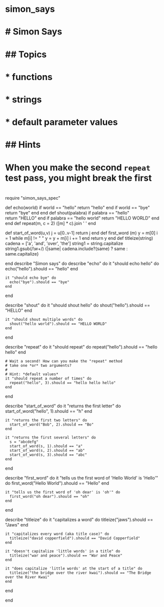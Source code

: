 simon_says
==========
# # Simon Says
#
# ## Topics
#
# * functions
# * strings
# * default parameter values
#
# ## Hints
#
# When you make the second `repeat` test pass, you might break the **first**
#

require "simon_says_spec"

def echo(world)
  if world == "hello" 
    return "hello"
  end
  if world == "bye" 
    return "bye" 
  end
end
def shout(palabra)
   if palabra == "hello"  
    return "HELLO"
  end
  if palabra == "hello world" 
    return "HELLO WORLD" 
  end
end
def repeat(m, c = 2)
([m] * c).join ' '
 end

 def start_of_word(u,v)
  j = u[0..v-1]
  return j
end
 def first_word (m)
  y = m[0]
  i = 1
  while m[i] != " "
  y = y + m[i]
  i += 1
end
return y
end
def titleize(string)
cadena = ['a', 'and', 'over', 'the']
string1 = string.capitalize
string1.gsub(/\w+/) {|same| cadena.include?(same) ? same : same.capitalize} 

end 
describe "Simon says" do
  describe "echo" do
    it "should echo hello" do
      echo("hello").should == "hello"
    end

    it "should echo bye" do
      echo("bye").should == "bye"
    end
  end

  describe "shout" do
    it "should shout hello" do
      shout("hello").should == "HELLO"
    end

    it "should shout multiple words" do
      shout("hello world").should == "HELLO WORLD"
    end
  end

  describe "repeat" do
    it "should repeat" do
      repeat("hello").should == "hello hello"
    end

    # Wait a second! How can you make the "repeat" method
    # take one *or* two arguments?
    #
    # Hint: *default values*
    it "should repeat a number of times" do
      repeat("hello", 3).should == "hello hello hello"
    end
  end

  describe "start_of_word" do
    it "returns the first letter" do
      start_of_word("hello", 1).should == "h"
    end

    it "returns the first two letters" do
      start_of_word("Bob", 2).should == "Bo"
    end

    it "returns the first several letters" do
      s = "abcdefg"
      start_of_word(s, 1).should == "a"
      start_of_word(s, 2).should == "ab"
      start_of_word(s, 3).should == "abc"
    end
  end

  describe "first_word" do
    it "tells us the first word of 'Hello World' is 'Hello'" do
      first_word("Hello World").should == "Hello"
    end

    it "tells us the first word of 'oh dear' is 'oh'" do
      first_word("oh dear").should == "oh"
    end
  end

  describe "titleize" do
    it "capitalizes a word" do
      titleize("jaws").should == "Jaws"
    end

    it "capitalizes every word (aka title case)" do
      titleize("david copperfield").should == "David Copperfield"
    end

    it "doesn't capitalize 'little words' in a title" do
      titleize("war and peace").should == "War and Peace"
    end

    it "does capitalize 'little words' at the start of a title" do
      titleize("the bridge over the river kwai").should == "The Bridge over the River Kwai"
    end
  end

end
